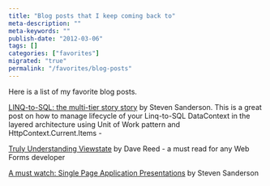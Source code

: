 ```yaml
---
title: "Blog posts that I keep coming back to"
meta-description: ""
meta-keywords: ""
publish-date: "2012-03-06"
tags: []
categories: ["favorites"]
migrated: "true"
permalink: "/favorites/blog-posts"
---
```

Here is a list of my favorite blog posts.

[LINQ-to-SQL: the multi-tier story story][1] by Steven Sanderson. 
This is a great post on how to manage lifecycle of your Linq-to-SQL DataContext in the layered architecture using Unit of Work pattern and HttpContext.Current.Items - 

[Truly Understanding Viewstate][2] by Dave Reed - a must read for any Web Forms developer

[A must watch: Single Page Application Presentations][3] by Steven Sanderson


  [1]: http://blog.stevensanderson.com/2007/11/29/linq-to-sql-the-multi-tier-story/
  [2]: http://weblogs.asp.net/infinitiesloop/archive/2006/08/03/Truly-Understanding-Viewstate.aspx
  [3]: http://channel9.msdn.com/Events/TechDays/Techdays-2012-the-Netherlands/2159